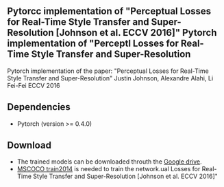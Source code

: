 Pytorcc implementation of "Perceptual Losses for Real-Time Style Transfer and Super-Resolution [Johnson et al. ECCV 2016]"
Pytorch implementation of "Perceptl Losses for Real-Time Style Transfer and Super-Resolution
---

Pytorch implementation of the paper:
"Perceptual Losses for Real-Time Style Transfer and Super-Resolution"
Justin Johnson, Alexandre Alahi, Li Fei-Fei 
ECCV 2016

Dependencies
--
* Pytorch (version >= 0.4.0)

Download
--
* The trained models can be downloaded throuth the [Google drive](https://drive.google.com/drive/folders/1_FjrtNgVGgstMFRIY6K_Fp3w1K96Zpn5?usp=sharing).
* [MSCOCO train2014]([http://cocodataset.org/#download](http://cocodataset.org/#download))  is needed to train the network.ual Losses for Real-Time Style Transfer and Super-Resolution [Johnson et al. ECCV 2016]"

